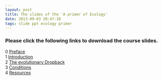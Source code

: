 ```yaml
---
layout: post
title: The slides of the 'A primer of Ecology'
date: 2013-09-03 20:47:38
tags: slide ppt ecology primer
---
```


### Please click the following links to download the course slides. 

0 [Preface](/dos/Preface.pptx)  
1 [Introduction](/dos/Introduction.pptx)  
2 [The evolutionary Dropback](/dos/The_evolutionary_Dropback.pptx)  
3 [Conditions](/dos/Conditions.pptx)  
4 [Resources](/dos/Resources.pptx)